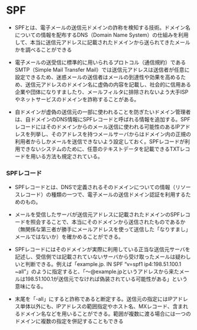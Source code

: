 # SPF

- SPFとは、電子メールの送信元ドメインの詐称を検知する技術。ドメイン名についての情報を配布するDNS（Domain Name System）の仕組みを利用して、本当に送信元アドレスに記載されたドメインから送られてきたメールかを調べることができる

- 電子メールの送受信に標準的に用いられるプロトコル（通信規約）であるSMTP（Simple Mail Transfer Mail）では送信元アドレスは送信者が任意に設定できるため、迷惑メールの送信者はメールの到達性や効果を高めるため、送信元アドレスのドメイン名に虚偽の内容を記載し、社会的に信用ある企業や団体になりすましたり、メールフィルタに排除されないよう大手ISPやネットサービスのドメインを詐称することがある。

- 自ドメインが虚偽の送信元の一部に使われることを防ぎたいドメイン管理者は、自ドメインのDNS情報にSPFレコードと呼ばれる情報を追加する。SPFレコードにはそのドメインからのメール送信に使われる可能性のあるIPアドレスを列挙し、そのアドレスを持つメールサーバからはドメイン内の正規の利用者からしかメールを送信できないよう設定しておく。SPFレコードが利用できないシステムのために、任意のテキストデータを記載できるTXTレコードを用いる方法も規定されている。

### SPFレコード
- SPFレコードとは、DNSで定義されるそのドメインについての情報（リソースレコード）の種類の一つで、電子メールの送信ドメイン認証を利用するためのもの。

- メールを受信したサーバが送信元アドレスに記載されたドメインのSPFレコードを照会することで、本当にそのドメインから送信されたものであるか（無関係な第三者が勝手にメールアドレスを使って送信した「なりすまし」メールではないか）を確かめることができる。

- SPFレコードにはそのドメインが実際に利用している正当な送信元サーバを記述し、受信側では記載されていないサーバから受け取ったメールは疑わしいと判断できる。例えば「example.jp. IN SPF “v=spf1 ip4:198.51.100.1 ~all”」のように指定すると、「～@example.jpというアドレスから来たメールは198.51.100.1が送信元でなければ偽装されている可能性がある」という意味になる。

- 末尾を「-all」にすると詐称であると断定する。送信元の指定にはIPアドレス単体以外にも、IPアドレスの範囲指定やホスト名、MXレコード、含まれるドメイン名などを用いることができる。範囲が複数に渡る場合には一つのドメインに複数の指定を併記することもできる


